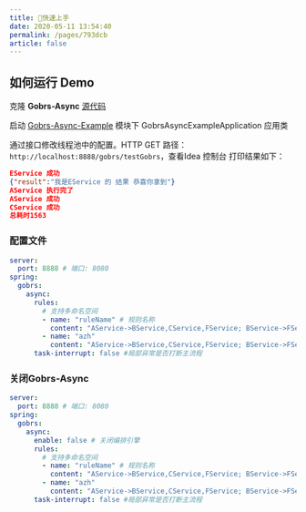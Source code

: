 ```yaml
---
title: 🍔快速上手
date: 2020-05-11 13:54:40
permalink: /pages/793dcb
article: false
---
```


## 如何运行 Demo

克隆 **Gobrs-Async**  [源代码](https://github.com/dromara/gobrs-async)

启动 [Gobrs-Async-Example](https://github.com/dromara/gobrs-async/tree/master-v2/gobrs-async-example  ) 模块下 GobrsAsyncExampleApplication 应用类

通过接口修改线程池中的配置。HTTP GET 路径：`http://localhost:8888/gobrs/testGobrs`，查看Idea 控制台 打印结果如下：

```json
EService 成功
{"result":"我是EService 的 结果 恭喜你拿到"}
AService 执行完了
AService 成功
CService 成功
总耗时1563
```

### 配置文件
```yaml
server:
  port: 8888 # 端口: 8080
spring:
  gobrs:
    async:
      rules:
        # 支持多命名空间
        - name: "ruleName" # 规则名称
          content: "AService->BService,CService,FService; BService->FService,GService;"
        - name: "azh"
          content: "AService->BService,CService,FService; BService->FService,GService;"
      task-interrupt: false #局部异常是否打断主流程
```

### 关闭Gobrs-Async

```yaml
server:
  port: 8888 # 端口: 8080
spring:
  gobrs:
    async:
      enable: false # 关闭编排引擎
      rules:
        # 支持多命名空间
        - name: "ruleName" # 规则名称
          content: "AService->BService,CService,FService; BService->FService,GService;"
        - name: "azh"
          content: "AService->BService,CService,FService; BService->FService,GService;"
      task-interrupt: false #局部异常是否打断主流程
```
